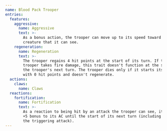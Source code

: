 ```yaml
---
name: Blood Pack Trooper
entries:
  features:
    aggressive:
      name: Aggressive
      text: >-
        As a bonus action, the trooper can move up to its speed toward a hostile
        creature that it can see.
    regeneration:
      name: Regeneration
      text: >-
        The trooper regains 4 hit points at the start of its turn. If the
        trooper takes fire damage, this trait doesn't function at the start of
        the trooper's next turn. The trooper dies only if it starts its turn
        with 0 hit points and doesn't regenerate.
  actions:
    claws:
      name: Claws
  reactions:
    fortification:
      name: Fortification
      text: >-
        As a reaction to being hit by an attack the trooper can see, it gains a
        +5 bonus to its AC until the start of its next turn (including against
        the triggering attack).
---
```

